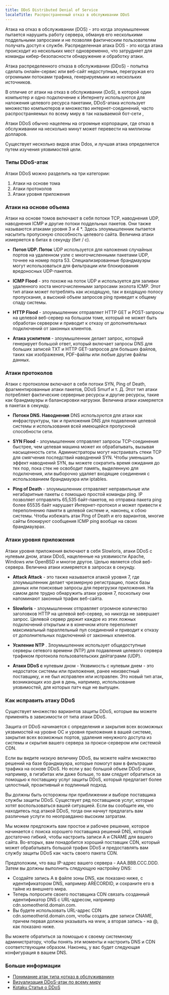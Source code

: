 ```yaml
---
title: DDoS Distributed Denial of Service
localeTitle: Распространенный отказ в обслуживании DDoS
---
```

Атака на отказ в обслуживании (DOS) - это когда злоумышленник пытается нарушить работу сервера, обманув его несколькими поддельными запросами и не позволяя фактическим пользователям получать доступ к службе. Распределенная атака DOS - это когда атака происходит из нескольких мест одновременно, что затрудняет для команды кибер-безопасности обнаружение и обработку атаки.

Атака распределенного отказа в обслуживании (DDoS) - попытка сделать онлайн-сервис или веб-сайт недоступным, перегружая его огромными потоками трафика, генерируемыми из нескольких источников.

В отличие от атаки на отказ в обслуживании (DoS), в которой один компьютер и одно подключение к Интернету используются для наложения целевого ресурса пакетами, DDoS-атака использует множество компьютеров и множество интернет-соединений, часто распространяемых по всему миру в так называемой бот-сети ,

Атаки DDoS обычно нацелены на огромные корпорации, где отказ в обслуживании на несколько минут может перевести на миллионы долларов.

Существует несколько видов атак Ddos, и лучшая атака определяется путем изучения уязвимостей цели.

### Типы DDoS-атак

Атаки DDoS можно разделить на три категории:

1.  Атаки на основе тома
2.  Атаки протоколов
3.  Атаки уровня приложения

### Атаки на основе объема

Атаки на основе томов включают в себя потоки TCP, наводнения UDP, наводнения ICMP и другие потоки поддельных пакетов. Они также называются атаками уровня 3 и 4 \*. Здесь злоумышленник пытается насытить пропускную способность целевого сайта. Величина атаки измеряется в битах в секунду (бит / с).

*   **Потоп UDP. Поток** UDP используется для наложения случайных портов на удаленном узле с многочисленными пакетами UDP, точнее на номер порта 53. Специализированные брандмауэры могут использоваться для фильтрации или блокирования вредоносных UDP-пакетов.
    
*   **ICMP Flood** - это похоже на поток UDP и используется для заливки удаленного хоста многочисленными запросами эхолота ICMP. Этот тип атаки может потреблять как исходящую, так и входящую полосу пропускания, а высокий объем запросов ping приведет к общему спаду системы.
    
*   **HTTP Flood** - злоумышленник отправляет HTTP GET и POST-запросы на целевой веб-сервер на большом томе, который не может быть обработан сервером и приводит к отказу от дополнительных подключений от законных клиентов.
    
*   **Атака усилителя** - злоумышленник делает запрос, который генерирует большой ответ, который включает запросы DNS для больших записей TXT и HTTP GET-запросов для больших файлов, таких как изображения, PDF-файлы или любые другие файлы данных.
    

### Атаки протоколов

Атаки с протоколом включают в себя потоки SYN, Ping of Death, фрагментированные атаки пакетов, DDoS Smurf и т. Д. Этот тип атаки потребляет фактические серверные ресурсы и другие ресурсы, такие как брандмауэры и балансировки нагрузки. Величина атаки измеряется в пакетах в секунду.

*   **Потоки DNS. Наводнения** DNS используются для атаки как инфраструктуры, так и приложения DNS для подавления целевой системы и использования всей имеющейся пропускной способности сети.
    
*   **SYN Flood** - злоумышленник отправляет запросы TCP-соединения быстрее, чем целевая машина может их обрабатывать, вызывая насыщенность сети. Администраторы могут настраивать стеки TCP для смягчения последствий наводнений SYN. Чтобы уменьшить эффект наводнений SYN, вы можете сократить время ожидания до тех пор, пока стек не освободит память, выделенную для подключения, или выборочно удаляет входящие соединения с использованием брандмауэра или iptables.
    
*   **Ping of Death** - злоумышленник отправляет неправильные или негабаритные пакеты с помощью простой команды ping. IP позволяет отправлять 65,535 байт-пакетов, но отправка пакета ping более 65535 байт нарушает Интернет-протокол и может привести к переполнению памяти в целевой системе и, наконец, к сбою системы. Чтобы избежать атак Ping of Death и его вариантов, многие сайты блокируют сообщения ICMP ping вообще на своих брандмауэрах.
    

### Атаки уровня приложения

Атаки уровня приложения включают в себя Slowloris, атаки DDoS с нулевым дном, атаки DDoS, нацеленные на уязвимости Apache, Windows или OpenBSD и многое другое. Целью является сбой веб-сервера. Величина атаки измеряется в запросах в секунду.

*   **Attack Attack** - это также называется атакой уровня 7, где злоумышленник делает чрезмерную регистрацию, поиск базы данных или поисковые запросы для перегрузки приложения. На самом деле трудно обнаружить атаки уровня 7, поскольку они напоминают законный трафик веб-сайта.
    
*   **Slowloris** - злоумышленник отправляет огромное количество заголовков HTTP на целевой веб-сервер, но никогда не завершает запрос. Целевой сервер держит каждое из этих ложных подключений открытым и в конечном итоге переполняет максимальный параллельный пул соединений и приводит к отказу от дополнительных подключений от законных клиентов.
    
*   **Усиление NTP** . Злоумышленник использует общедоступные серверы сетевого времени (NTP) для подавления целевого сервера трафиком протокола пользовательских дейтаграмм (UDP).
    
*   **Атаки DDoS с** нулевым дном - Уязвимость с нулевым днем ​​- это недостаток системы или приложения, ранее неизвестный поставщику, и не был исправлен или исправлен. Это новый тип атак, возникающих изо дня в день, например, использование уязвимостей, для которых патч еще не выпущен.
    

### Как исправить атаку DDoS

Существует множество вариантов защиты DDoS, которые вы можете применять в зависимости от типа атаки DDoS.

Защита от DDoS начинается с определения и закрытия всех возможных уязвимостей на уровне ОС и уровня приложения в вашей системе, закрытия всех возможных портов, удаления ненужного доступа из системы и скрытия вашего сервера за прокси-сервером или системой CDN.

Если вы видите низкую величину DDoS, вы можете найти множество решений на базе брандмауэра, которые помогут вам в фильтрации трафика на основе DDoS. Но если у вас большой объем DDoS-атаки, например, в гигабитах или даже больше, то вам следует обратиться за помощью к поставщику услуг защиты DDoS, который предлагает более целостный, проактивный и подлинный подход.

Вы должны быть осторожны при приближении и выборе поставщика службы защиты DDoS. Существует ряд поставщиков услуг, которые хотят воспользоваться вашей ситуацией. Если вы сообщите им, что находитесь под атакой DDoS, тогда они начнут предлагать вам различные услуги по неоправданно высоким затратам.

Мы можем предложить вам простое и рабочее решение, которое начинается с поиска хорошего поставщика решений DNS, который достаточно гибкий, чтобы настроить записи A и CNAME для вашего сайта. Во-вторых, вам понадобится хороший поставщик CDN, который может обрабатывать большой трафик DDoS и предоставлять вам службу защиты DDoS как часть своего пакета CDN.

Предположим, что ваш IP-адрес вашего сервера - AAA.BBB.CCC.DDD. Затем вы должны выполнить следующую настройку DNS:

*   Создайте запись A в файле зоны DNS, как показано ниже, с идентификатором DNS, например ARECORDID, и сохраните его в тайне из внешнего мира.
*   Теперь попросите своего поставщика CDN связать созданный идентификатор DNS с URL-адресом, например cdn.someotherid.domain.com.
*   Вы будете использовать URL-адрес CDN cdn.someotherid.domain.com, чтобы создать две записи CNAME, причем первая должна указывать на www, а вторая запись - на @, как показано ниже.

Вы можете обратиться за помощью к своему системному администратору, чтобы понять эти моменты и настроить DNS и CDN соответствующим образом. Наконец, у вас будет следующая конфигурация в вашем DNS.

### Больше информации

*   [Понимание атак типа «отказ в обслуживании»](https://www.us-cert.gov/ncas/tips/ST04-015)
*   [Визуализация DDoS-атак по всему миру](http://www.digitalattackmap.com/#anim=1&color=0&country=ALL&list=0&time=17462&view=map "Визуализация DDoS-атак по всему миру")
*   [Kotaku Статья о DDoS](https://kotaku.com/how-ddos-attacks-work-and-why-theyre-so-hard-to-stop-1676445620)